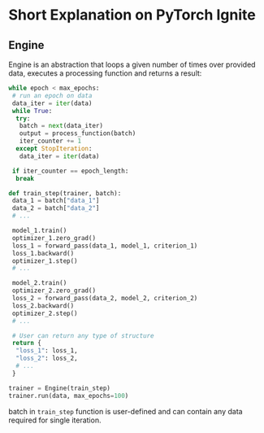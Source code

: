 # Short Explanation on PyTorch Ignite
## Engine
Engine is an abstraction that loops a given number of times over provided data,
executes a processing function and returns a result:
```python
while epoch < max_epochs:
 # run an epoch on data
 data_iter = iter(data)
 while True:
  try: 
   batch = next(data_iter)
   output = process_function(batch)
   iter_counter += 1
  except StopIteration:
   data_iter = iter(data)

 if iter_counter == epoch_length:
  break
```

```python
def train_step(trainer, batch):
 data_1 = batch["data_1"]
 data_2 = batch["data_2"]
 # ...

 model_1.train()
 optimizer_1.zero_grad()
 loss_1 = forward_pass(data_1, model_1, criterion_1)
 loss_1.backward()
 optimizer_1.step()
 # ...

 model_2.train()
 optimizer_2.zero_grad()
 loss_2 = forward_pass(data_2, model_2, criterion_2)
 loss_2.backward()
 optimizer_2.step()
 # ...

 # User can return any type of structure
 return {
  "loss_1": loss_1,
  "loss_2": loss_2,
  # ...
 }

trainer = Engine(train_step)
trainer.run(data, max_epochs=100)
```
batch in `train_step` function is user-defined and can contain any data required for single iteration. 
